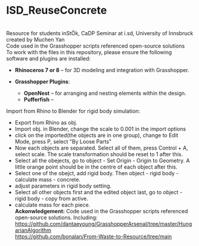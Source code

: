 # ISD_ReuseConcrete
<br/> Resource for students inStÖk, CaDP Seminar at i.sd, University of Innsbruck
<br/> created by Muchen Yan
<br/> Code used in the Grasshopper scripts referenced open-source solutions  
To work with the files in this repository, please ensure the following software and plugins are installed:

- **Rhinoceros 7 or 8** – for 3D modeling and integration with Grasshopper.
- **Grasshopper Plugins**:
  
  - **OpenNest** – for arranging and nesting elements within the design.
  - **Pufferfish** –
 
Import from Rhino to Blender for rigid body simulation:
 - Export from Rhino as obj.
 - Import obj. in Blender, change the scale to 0.001 in the import options
 - click on the imported(the objects are in one group), change to Edit Mode, press P, select "By Loose Parts"
 - Now each objects are separated. Select all of them, press Control + A, select scale. The scale transformation should be reset to 1 after this.
 - Select all the obejects, go to object - Set Origin - Origin to Geometry. A little orange point should be in the centre of each object after this.
 - Select one of the obejct, add rigid body. Then object - rigid body - calculate mass - concrete.
 - adjust parameters in rigid body setting.
 - Select all other objects first and the edited object last, go to object - rigid body - copy from active.
 - calculate mass for each piece.
<br/> **Ackonwledgement:** Code used in the Grasshopper scripts referenced open-source solutions. Including: <br/> https://github.com/dantaeyoung/GrasshopperArsenal/tree/master/HungarianAlgorithm <br/> https://github.com/bonalan/From-Waste-to-Resource/tree/main
